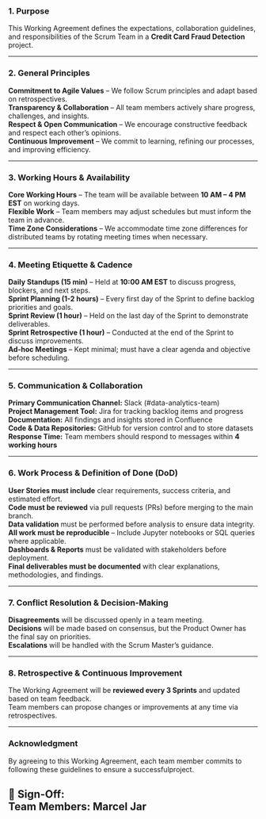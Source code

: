 ### **1. Purpose**  
This Working Agreement defines the expectations, collaboration guidelines, and responsibilities of the Scrum Team in a **Credit Card Fraud Detection** project.

---

### **2. General Principles**  
**Commitment to Agile Values** – We follow Scrum principles and adapt based on retrospectives.  
**Transparency & Collaboration** – All team members actively share progress, challenges, and insights.  
**Respect & Open Communication** – We encourage constructive feedback and respect each other’s opinions.  
**Continuous Improvement** – We commit to learning, refining our processes, and improving efficiency.  

---

### **3. Working Hours & Availability**  
**Core Working Hours** – The team will be available between **10 AM – 4 PM EST** on working days.  
**Flexible Work** – Team members may adjust schedules but must inform the team in advance.  
**Time Zone Considerations** – We accommodate time zone differences for distributed teams by rotating meeting times when necessary.  

---

### **4. Meeting Etiquette & Cadence**  
**Daily Standups (15 min)** – Held at **10:00 AM EST** to discuss progress, blockers, and next steps.  
**Sprint Planning (1-2 hours)** – Every first day of the Sprint to define backlog priorities and goals.  
**Sprint Review (1 hour)** – Held on the last day of the Sprint to demonstrate deliverables.  
**Sprint Retrospective (1 hour)** – Conducted at the end of the Sprint to discuss improvements.  
**Ad-hoc Meetings** – Kept minimal; must have a clear agenda and objective before scheduling.  

---

### **5. Communication & Collaboration**  
**Primary Communication Channel:** Slack (#data-analytics-team)  
**Project Management Tool:** Jira for tracking backlog items and progress  
**Documentation:** All findings and insights stored in Confluence  
**Code & Data Repositories:** GitHub for version control and to store datasets  
**Response Time:** Team members should respond to messages within **4 working hours**  

---

### **6. Work Process & Definition of Done (DoD)**  
**User Stories must include** clear requirements, success criteria, and estimated effort.  
**Code must be reviewed** via pull requests (PRs) before merging to the main branch.  
**Data validation** must be performed before analysis to ensure data integrity.  
**All work must be reproducible** – Include Jupyter notebooks or SQL queries where applicable.  
**Dashboards & Reports** must be validated with stakeholders before deployment.  
**Final deliverables must be documented** with clear explanations, methodologies, and findings.  

---

### **7. Conflict Resolution & Decision-Making**  
**Disagreements** will be discussed openly in a team meeting.  
**Decisions** will be made based on consensus, but the Product Owner has the final say on priorities.  
**Escalations** will be handled with the Scrum Master’s guidance.  

---

### **8. Retrospective & Continuous Improvement**  
The Working Agreement will be **reviewed every 3 Sprints** and updated based on team feedback.  
Team members can propose changes or improvements at any time via retrospectives.  

---

### **Acknowledgment**  
By agreeing to this Working Agreement, each team member commits to following these guidelines to ensure a successfulproject.  

📝 **Sign-Off:**  
**Team Members:**
Marcel Jar
---

